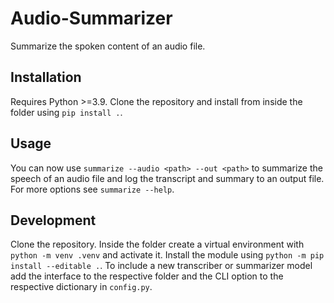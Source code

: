 # Audio-Summarizer

Summarize the spoken content of an audio file.

## Installation

Requires Python >=3.9. Clone the repository and install from inside the folder using `pip install .`.

## Usage

You can now use `summarize --audio <path> --out <path>` to summarize the speech of an audio file and log the transcript and summary to an output file. For more options see `summarize --help`.

## Development

Clone the repository. Inside the folder create a virtual environment with `python -m venv .venv` and activate it. Install the module using `python -m pip install --editable .`. To include a new transcriber or summarizer model add the interface to the respective folder and the CLI option to the respective dictionary in `config.py`.
